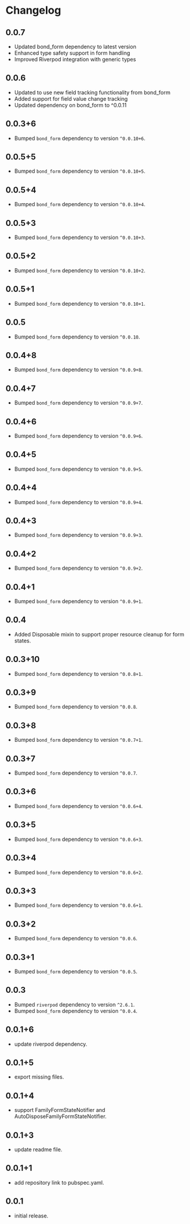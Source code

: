 # Changelog

## 0.0.7

* Updated bond_form dependency to latest version
* Enhanced type safety support in form handling
* Improved Riverpod integration with generic types

## 0.0.6
* Updated to use new field tracking functionality from bond_form
* Added support for field value change tracking
* Updated dependency on bond_form to ^0.0.11

## 0.0.3+6
- Bumped `bond_form` dependency to version `^0.0.10+6`.

## 0.0.5+5
- Bumped `bond_form` dependency to version `^0.0.10+5`.

## 0.0.5+4
- Bumped `bond_form` dependency to version `^0.0.10+4`.

## 0.0.5+3
- Bumped `bond_form` dependency to version `^0.0.10+3`.

## 0.0.5+2
- Bumped `bond_form` dependency to version `^0.0.10+2`.

## 0.0.5+1
- Bumped `bond_form` dependency to version `^0.0.10+1`.

## 0.0.5
- Bumped `bond_form` dependency to version `^0.0.10`.

## 0.0.4+8
- Bumped `bond_form` dependency to version `^0.0.9+8`.

## 0.0.4+7
- Bumped `bond_form` dependency to version `^0.0.9+7`.

## 0.0.4+6
- Bumped `bond_form` dependency to version `^0.0.9+6`.

## 0.0.4+5
- Bumped `bond_form` dependency to version `^0.0.9+5`.

## 0.0.4+4
- Bumped `bond_form` dependency to version `^0.0.9+4`.

## 0.0.4+3
- Bumped `bond_form` dependency to version `^0.0.9+3`.

## 0.0.4+2
- Bumped `bond_form` dependency to version `^0.0.9+2`.

## 0.0.4+1
- Bumped `bond_form` dependency to version `^0.0.9+1`.

## 0.0.4
- Added Disposable mixin to support proper resource cleanup for form states.

## 0.0.3+10
- Bumped `bond_form` dependency to version `^0.0.8+1`.

## 0.0.3+9
- Bumped `bond_form` dependency to version `^0.0.8`.

## 0.0.3+8
- Bumped `bond_form` dependency to version `^0.0.7+1`.

## 0.0.3+7
- Bumped `bond_form` dependency to version `^0.0.7`.

## 0.0.3+6
- Bumped `bond_form` dependency to version `^0.0.6+4`.

## 0.0.3+5
- Bumped `bond_form` dependency to version `^0.0.6+3`.

## 0.0.3+4
- Bumped `bond_form` dependency to version `^0.0.6+2`.

## 0.0.3+3
- Bumped `bond_form` dependency to version `^0.0.6+1`.

## 0.0.3+2
- Bumped `bond_form` dependency to version `^0.0.6`.

## 0.0.3+1
- Bumped `bond_form` dependency to version `^0.0.5`.

## 0.0.3
- Bumped `riverpod` dependency to version `^2.6.1`.
- Bumped `bond_form` dependency to version `^0.0.4`.

## 0.0.1+6

* update riverpod dependency.

## 0.0.1+5

* export missing files.

## 0.0.1+4

* support FamilyFormStateNotifier and AutoDisposeFamilyFormStateNotifier.

## 0.0.1+3

* update readme file.

## 0.0.1+1

* add repository link to pubspec.yaml.

## 0.0.1

* initial release.


